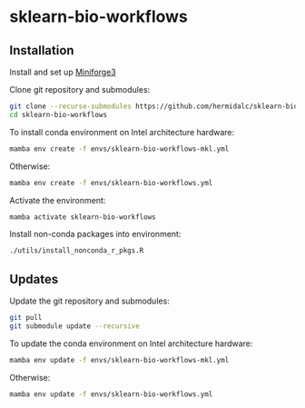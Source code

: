 # sklearn-bio-workflows

## Installation

Install and set up [Miniforge3](https://github.com/conda-forge/miniforge#download)

Clone git repository and submodules:

```bash
git clone --recurse-submodules https://github.com/hermidalc/sklearn-bio-workflows.git
cd sklearn-bio-workflows
```

To install conda environment on Intel architecture hardware:

```bash
mamba env create -f envs/sklearn-bio-workflows-mkl.yml
```

Otherwise:

```bash
mamba env create -f envs/sklearn-bio-workflows.yml
```

Activate the environment:

```bash
mamba activate sklearn-bio-workflows
```

Install non-conda packages into environment:

```bash
./utils/install_nonconda_r_pkgs.R
```

## Updates

Update the git repository and submodules:

```bash
git pull
git submodule update --recursive
```

To update the conda environment on Intel architecture hardware:

```bash
mamba env update -f envs/sklearn-bio-workflows-mkl.yml
```

Otherwise:

```bash
mamba env update -f envs/sklearn-bio-workflows.yml
```
